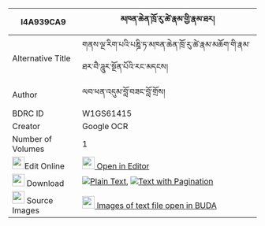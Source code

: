 |I4A939CA9|མཁན་ཆེན་ཁྲོ་རུ་ཚེ་རྣམ་གྱི་རྣམ་ཐར། 
| --- | --- 
|Alternative Title |གནས་ལྔ་རིག་པའི་པཎྜི་ཏ་མཁན་ཆེན་ཁྲོ་རུ་ཚེ་རྣམ་མཆོག་གི་རྣམ་ཐར་བཻ་ཌཱུར་སྔོན་པོའི་རང་མདངས།
|Author| ལབ་ཕན་འདུམ་བློ་བཟང་བློ་གྲོས།
|BDRC ID | W1GS61415
|Creator | Google OCR
|Number of Volumes| 1
|<img width="25" src="https://img.icons8.com/color/25/000000/edit-property.png">Edit Online| [<img width="25" src="https://avatars.githubusercontent.com/u/45091458?s=200&v=4"> Open in Editor](http://editor.openpecha.org/I4A939CA9)
|<img width="25" src="https://img.icons8.com/fluent/48/000000/download-2.png"/>  Download | [![](https://img.icons8.com/color/20/000000/txt.png)Plain Text](https://github.com/Openpecha/I4A939CA9/releases/download/v1/khenchen_tro_ru_tse_nam_gyi_na_plain_I4A939CA9.zip), [![](https://img.icons8.com/color/20/000000/txt.png)Text with Pagination](https://github.com/Openpecha/I4A939CA9/releases/download/v1/khenchen_tro_ru_tse_nam_gyi_na_pages_I4A939CA9.zip)
|<img width="25" src="https://img.icons8.com/plasticine/100/000000/pictures-folder.png"/>  Source Images | [<img width="25" src="https://library.bdrc.io/icons/BUDA-small.svg"> Images of text file open in BUDA](https://library.bdrc.io/show/bdr:W1GS61415)
